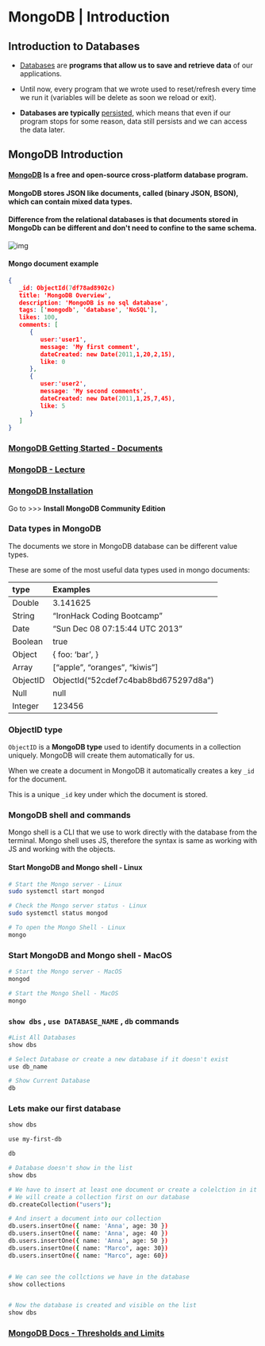 #  MongoDB | Introduction





## Introduction to Databases



- [Databases](https://en.wikipedia.org/wiki/Database) are **programs that allow us to save and retrieve data** of our applications. 
- Until now, every program that we wrote used to reset/refresh every time we run it (variables will be delete as soon we reload or exit).



- **Databases are typically** [persisted](https://en.wikipedia.org/wiki/Persistence_(computer_science)), which means that even if our program stops for some reason, data still persists and we can access the data later.





## MongoDB Introduction

#### [MongoDB](https://www.mongodb.com/) Is a **free and open-source cross-platform database program**.

#### MongoDB stores JSON like documents, called (binary JSON, BSON), which can contain mixed data types.

#### Difference from the relational databases is that documents stored in MongoDb can be different and don't need to confine to the same schema.



![img](https://s3-eu-west-1.amazonaws.com/ih-materials/uploads/upload_157ca84354e93013a2289e0e4a8809a6.png)









#### Mongo document example

```json
{
   _id: ObjectId(7df78ad8902c)
   title: 'MongoDB Overview', 
   description: 'MongoDB is no sql database',
   tags: ['mongodb', 'database', 'NoSQL'],
   likes: 100, 
   comments: [	
      {
         user:'user1',
         message: 'My first comment',
         dateCreated: new Date(2011,1,20,2,15),
         like: 0 
      },
      {
         user:'user2',
         message: 'My second comments',
         dateCreated: new Date(2011,1,25,7,45),
         like: 5
      }
   ]
}
```





### [MongoDB Getting Started - Documents](https://docs.mongodb.com/manual/core/document/#documents)







### [MongoDB - Lecture](http://materials.ironhack.com/s/H1XmRnG6VV7#mongodb-installation)



### [MongoDB Installation](https://docs.mongodb.com/manual/installation/)

Go to >>> **Install MongoDB Community Edition**







### Data types in MongoDB



The documents we store in MongoDB database can be different value types. 



These are some of the most useful data types used in mongo documents:

| type     | Examples                             |
| :------- | :----------------------------------- |
| Double   | 3.141625                             |
| String   | “IronHack Coding Bootcamp”           |
| Date     | “Sun Dec 08 07:15:44 UTC 2013”       |
| Boolean  | true                                 |
| Object   | { foo: ‘bar’, }                      |
| Array    | [“apple”, “oranges”, “kiwis”]        |
| ObjectID | ObjectId(“52cdef7c4bab8bd675297d8a”) |
| Null     | null                                 |
| Integer  | 123456                               |





### ObjectID type

`ObjectID` is a **MongoDB type** used to identify documents in a collection uniquely. MongoDB will create them automatically for us. 

When we create a document in MongoDB it automatically creates a key `_id` for the document.

This is a unique `_id` key under which the document is stored.







### **MongoDB shell and commands**



Mongo shell is a CLI that we use to work directly with the database from the terminal. Mongo shell uses JS, therefore the syntax is same as working  with JS and working with the objects.



#### Start MongoDB  and Mongo shell - Linux

```bash
# Start the Mongo server - Linux
sudo systemctl start mongod

# Check the Mongo server status - Linux
sudo systemctl status mongod

# To open the Mongo Shell - Linux
mongo
```





### Start MongoDB  and Mongo shell - MacOS

```bash
# Start the Mongo server - MacOS
mongod

# Start the Mongo Shell - MacOS
mongo
```





### `show dbs` ,  `use DATABASE_NAME` , `db` commands

```bash
#List All Databases
show dbs

# Select Database or create a new database if it doesn't exist
use db_name

# Show Current Database
db
```







### Lets make our first database

```bash
show dbs

use my-first-db

db

# Database doesn't show in the list
show dbs

# We have to insert at least one document or create a colelction in it for the database to show
# We will create a collection first on our database
db.createCollection("users");

# And insert a document into our collection
db.users.insertOne({ name: 'Anna', age: 30 })
db.users.insertOne({ name: 'Anna', age: 40 })
db.users.insertOne({ name: 'Anna', age: 50 })
db.users.insertOne({ name: "Marco", age: 30})
db.users.insertOne({ name: "Marco", age: 60})


# We can see the collctions we have in the database
show collections


# Now the database is created and visible on the list
show dbs
```









### [MongoDB Docs - Thresholds and Limits ](https://docs.mongodb.com/manual/reference/limits/)

